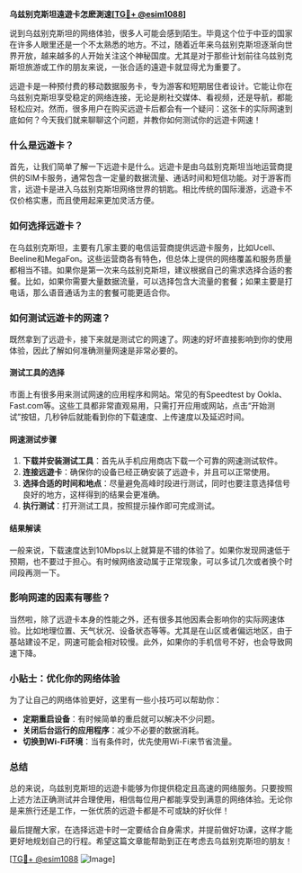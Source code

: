 **乌兹别克斯坦遠遊卡怎麽測速[[TG💪+ @esim1088](https://t.me/s/esim1088)]**

说到乌兹别克斯坦的网络体验，很多人可能会感到陌生。毕竟这个位于中亚的国家在许多人眼里还是一个不太熟悉的地方。不过，随着近年来乌兹别克斯坦逐渐向世界开放，越来越多的人开始关注这个神秘国度。尤其是对于那些计划前往乌兹别克斯坦旅游或工作的朋友来说，一张合适的遠遊卡就显得尤为重要了。

远遊卡是一种预付费的移动数据服务卡，专为游客和短期居住者设计。它能让你在乌兹别克斯坦享受稳定的网络连接，无论是刷社交媒体、看视频，还是导航，都能轻松应对。然而，很多用户在购买远遊卡后都会有一个疑问：这张卡的实际网速到底如何？今天我们就来聊聊这个问题，并教你如何测试你的远遊卡网速！

### 什么是远遊卡？

首先，让我们简单了解一下远遊卡是什么。远遊卡是由乌兹别克斯坦当地运营商提供的SIM卡服务，通常包含一定量的数据流量、通话时间和短信功能。对于游客而言，远遊卡是进入乌兹别克斯坦网络世界的钥匙。相比传统的国际漫游，远遊卡不仅价格实惠，而且使用起来更加灵活方便。

### 如何选择远遊卡？

在乌兹别克斯坦，主要有几家主要的电信运营商提供远遊卡服务，比如Ucell、Beeline和MegaFon。这些运营商各有特色，但总体上提供的网络覆盖和服务质量都相当不错。如果你是第一次来乌兹别克斯坦，建议根据自己的需求选择合适的套餐。比如，如果你需要大量数据流量，可以选择包含大流量的套餐；如果主要是打电话，那么语音通话为主的套餐可能更适合你。

### 如何测试远遊卡的网速？

既然拿到了远遊卡，接下来就是测试它的网速了。网速的好坏直接影响到你的使用体验，因此了解如何准确测量网速是非常必要的。

#### 测试工具的选择

市面上有很多用来测试网速的应用程序和网站。常见的有Speedtest by Ookla、Fast.com等。这些工具都非常直观易用，只需打开应用或网站，点击“开始测试”按钮，几秒钟后就能看到你的下载速度、上传速度以及延迟时间。

#### 网速测试步骤

1. **下载并安装测试工具**：首先从手机应用商店下载一个可靠的网速测试软件。
2. **连接远遊卡**：确保你的设备已经正确安装了远遊卡，并且可以正常使用。
3. **选择合适的时间和地点**：尽量避免高峰时段进行测试，同时也要注意选择信号良好的地方，这样得到的结果会更准确。
4. **执行测试**：打开测试工具，按照提示操作即可完成测试。

#### 结果解读

一般来说，下载速度达到10Mbps以上就算是不错的体验了。如果你发现网速低于预期，也不要过于担心。有时候网络波动属于正常现象，可以多试几次或者换个时间段再测一下。

### 影响网速的因素有哪些？

当然啦，除了远遊卡本身的性能之外，还有很多其他因素会影响你的实际网速体验。比如地理位置、天气状况、设备状态等等。尤其是在山区或者偏远地区，由于基站建设不足，网速可能会相对较慢。此外，如果你的手机信号不好，也会导致网速下降。

### 小贴士：优化你的网络体验

为了让自己的网络体验更好，这里有一些小技巧可以帮助你：

- **定期重启设备**：有时候简单的重启就可以解决不少问题。
- **关闭后台运行的应用程序**：减少不必要的数据消耗。
- **切换到Wi-Fi环境**：当有条件时，优先使用Wi-Fi来节省流量。

### 总结

总的来说，乌兹别克斯坦的远遊卡能够为你提供稳定且高速的网络服务。只要按照上述方法正确测试并合理使用，相信每位用户都能享受到满意的网络体验。无论你是来旅行还是工作，一张优质的远遊卡都是不可或缺的好伙伴！

最后提醒大家，在选择远遊卡时一定要结合自身需求，并提前做好功课，这样才能更好地规划自己的行程。希望这篇文章能帮助到正在考虑去乌兹别克斯坦的朋友！

[[TG💪+ @esim1088](https://t.me/s/esim1088) ![Image](https://i.postimg.cc/4NQfJmqS/Snipaste-2025-05-13-00-14-12.png)]